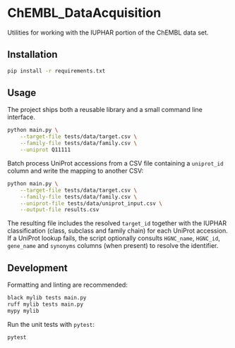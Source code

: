 # ChEMBL_DataAcquisition

Utilities for working with the IUPHAR portion of the ChEMBL data set.

## Installation

```bash
pip install -r requirements.txt
```

## Usage

The project ships both a reusable library and a small command line interface.

```bash
python main.py \
    --target-file tests/data/target.csv \
    --family-file tests/data/family.csv \
    --uniprot Q11111
```

Batch process UniProt accessions from a CSV file containing a ``uniprot_id``
column and write the mapping to another CSV:

```bash
python main.py \
    --target-file tests/data/target.csv \
    --family-file tests/data/family.csv \
    --uniprot-file tests/data/uniprot_input.csv \
    --output-file results.csv
```

The resulting file includes the resolved ``target_id`` together with the
IUPHAR classification (class, subclass and family chain) for each UniProt
accession. If a UniProt lookup fails, the script optionally consults
``HGNC_name``, ``HGNC_id``, ``gene_name`` and ``synonyms`` columns (when
present) to resolve the identifier.

## Development

Formatting and linting are recommended:

```bash
black mylib tests main.py
ruff mylib tests main.py
mypy mylib
```

Run the unit tests with `pytest`:

```bash
pytest
```

